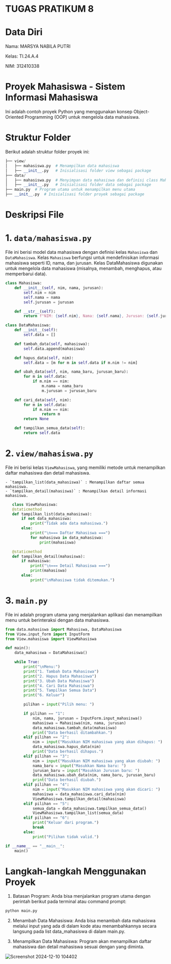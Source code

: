 # TUGAS PRATIKUM 8
# Data Diri
Nama: MARSYA NABILA PUTRI 

Kelas: TI.24.A.4

NIM: 312410338

# Proyek Mahasiswa - Sistem Informasi Mahasiswa
Ini adalah contoh proyek Python yang menggunakan konsep Object-Oriented Programming (OOP) untuk mengelola data mahasiswa.
# Struktur Folder
Berikut adalah struktur folder proyek ini:

```python
├── view/
│   ├── mahasiswa.py  # Menampilkan data mahasiswa
│   ├── __init__.py   # Inisialisasi folder view sebagai package
├── data/
│   ├── mahasiswa.py  # Menyimpan data mahasiswa dan definisi class Mahasiswa
│   ├── __init__.py   # Inisialisasi folder data sebagai package
├── main.py  # Program utama untuk menampilkan menu utama
├── __init__.py  # Inisialisasi folder proyek sebagai package
````

# Deskripsi File
# 1. `data/mahasiswa.py`
File ini berisi model data mahasiswa dengan definisi kelas `Mahasiswa` dan `DataMahasiswa`. Kelas `Mahasiswa` berfungsi untuk mendefinisikan informasi mahasiswa seperti ID, nama, dan jurusan. Kelas DataMahasiswa digunakan untuk mengelola data mahasiswa (misalnya, menambah, menghapus, atau memperbarui data).

```python
class Mahasiswa:
    def __init__(self, nim, nama, jurusan):
        self.nim = nim
        self.nama = nama
        self.jurusan = jurusan

    def __str__(self):
        return f"NIM: {self.nim}, Nama: {self.nama}, Jurusan: {self.jurusan}"

class DataMahasiswa:
    def __init__(self):
        self.data = []

    def tambah_data(self, mahasiswa):
        self.data.append(mahasiswa)

    def hapus_data(self, nim):
        self.data = [m for m in self.data if m.nim != nim]

    def ubah_data(self, nim, nama_baru, jurusan_baru):
        for m in self.data:
            if m.nim == nim:
                m.nama = nama_baru
                m.jurusan = jurusan_baru

    def cari_data(self, nim):
        for m in self.data:
            if m.nim == nim:
                return m
        return None

    def tampilkan_semua_data(self):
        return self.data
````

# 2. `view/mahasiswa.py`
File ini berisi kelas `ViewMahasiswa`, yang memiliki metode untuk menampilkan daftar mahasiswa dan detail mahasiswa.

    - `tampilkan_list(data_mahasiswa)` : Menampilkan daftar semua mahasiswa.
    - `tampilkan_detail(mahasiswa)` : Menampilkan detail informasi mahasiswa.

 ```python
    class ViewMahasiswa:
    @staticmethod
    def tampilkan_list(data_mahasiswa):
        if not data_mahasiswa:
            print("Tidak ada data mahasiswa.")
        else:
            print("\n=== Daftar Mahasiswa ===")
            for mahasiswa in data_mahasiswa:
                print(mahasiswa)

    @staticmethod
    def tampilkan_detail(mahasiswa):
        if mahasiswa:
            print("\n=== Detail Mahasiswa ===")
            print(mahasiswa)
        else:
            print("\nMahasiswa tidak ditemukan.")
````

# 3. `main.py`
File ini adalah program utama yang menjalankan aplikasi dan menampilkan menu untuk berinteraksi dengan data mahasiswa.
```python
from data.mahasiswa import Mahasiswa, DataMahasiswa
from View.input_form import InputForm
from View.mahasiswa import ViewMahasiswa

def main():
    data_mahasiswa = DataMahasiswa()

    while True:
        print("\nMenu:")
        print("1. Tambah Data Mahasiswa")
        print("2. Hapus Data Mahasiswa")
        print("3. Ubah Data Mahasiswa")
        print("4. Cari Data Mahasiswa")
        print("5. Tampilkan Semua Data")
        print("6. Keluar")

        pilihan = input("Pilih menu: ")

        if pilihan == "1":
            nim, nama, jurusan = InputForm.input_mahasiswa()
            mahasiswa = Mahasiswa(nim, nama, jurusan)
            data_mahasiswa.tambah_data(mahasiswa)
            print("Data berhasil ditambahkan.")
        elif pilihan == "2":
            nim = input("Masukkan NIM mahasiswa yang akan dihapus: ")
            data_mahasiswa.hapus_data(nim)
            print("Data berhasil dihapus.")
        elif pilihan == "3":
            nim = input("Masukkan NIM mahasiswa yang akan diubah: ")
            nama_baru = input("Masukkan Nama baru: ")
            jurusan_baru = input("Masukkan Jurusan baru: ")
            data_mahasiswa.ubah_data(nim, nama_baru, jurusan_baru)
            print("Data berhasil diubah.")
        elif pilihan == "4":
            nim = input("Masukkan NIM mahasiswa yang akan dicari: ")
            mahasiswa = data_mahasiswa.cari_data(nim)
            ViewMahasiswa.tampilkan_detail(mahasiswa)
        elif pilihan == "5":
            semua_data = data_mahasiswa.tampilkan_semua_data()
            ViewMahasiswa.tampilkan_list(semua_data)
        elif pilihan == "6":
            print("Keluar dari program.")
            break
        else:
            print("Pilihan tidak valid.")

if __name__ == "__main__":
    main()
````
# Langkah-langkah Menggunakan Proyek

1. Batasan Program: Anda bisa menjalankan program utama dengan perintah berikut pada terminal atau command prompt:
```python
python main.py
````


2. Menambah Data Mahasiswa: Anda bisa menambah data mahasiswa melalui input yang ada di dalam kode atau menambahkannya secara langsung pada list data_mahasiswa di dalam main.py.

3. Menampilkan Data Mahasiswa: Program akan menampilkan daftar mahasiswa dan detail mahasiswa sesuai dengan yang diminta.

![Screenshot 2024-12-10 104402](https://github.com/user-attachments/assets/9b2aa9e7-6bc5-420b-92b4-4f075ace75be)





